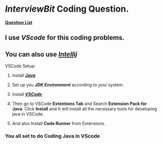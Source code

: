 # **_InterviewBit_** Coding Question.

[**Question List**](https://www.interviewbit.com/coding-interview-questions/#difficulties[]=easy)

## I use _**VScode**_ for this coding problems.

## You can also use [_**Intellij**_](https://www.jetbrains.com/idea/)

VSCode Setup:

1. Install [**_Java_**](https://www.oracle.com/java/technologies/downloads/#java17)

2. Set up you **_JDK Environment_** according to your system.

3. Install [**_VSCode_**](https://code.visualstudio.com/)

4. Then go to VSCode **Extentions Tab** and Search **Extension Pack for Java**. Click **Install** and It will install all the necessary tools for developing java in VSCode.

5. And also Install **Code Runner** from Extensions.

### You all set to do Coding Java in VScode
